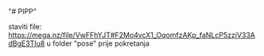 "# PIPP" 

staviti file: https://mega.nz/file/VwFFhYJT#F2Mo4vcX1_OqomfzAKp_faNLcP5zzjV33AdBgE3TIu8 u folder "pose" prije pokretanja
